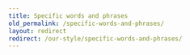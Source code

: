 ```yaml
---
title: Specific words and phrases
old_permalink: /specific-words-and-phrases/
layout: redirect
redirect: /our-style/specific-words-and-phrases/
---
```

